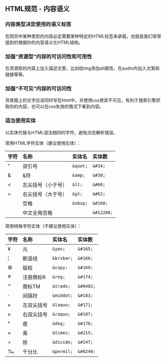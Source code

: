 ## HTML规范 - 内容语义

### 内容类型决定使用的语义标签

在网页中某种类型的内容必定需要某种特定的HTML标签来承载，也就是我们常常提到的根据你的内容语义化HTML结构。

### 加强“资源型”内容的可访问性和可用性

在资源型的内容上加入描述文案，比如给img添加alt属性，在audio内加入文案和链接等等。

### 加强“不可见”内容的可访问性

背景图上的文字应该同时写在html中，并使用css使其不可见，有利于搜索引擎抓取你的内容，也可以在css失效的情况下看到内容。

### 适当使用实体

以实体代替与HTML语法相同的字符，避免浏览解析错误。

常用HTML字符实体（建议使用实体）：

|字符  |名称  |实体名 |实体数|
|:-|:-|:-|:-|
|"   |双引号 |`&quot;`  |`&#34;`|
|&   |&符  |`&amp;`   |`&#38;`|
|<   |左尖括号（小于号）   |`&lt;`   |`&#60;`|
|>   |右尖括号（大于号）   |`&gt;`    |`&#62;`|
|    |空格  |`&nbsp;`  |`&#160;`|
|　   |中文全角空格   |   |`&#12288;`|

常用特殊字符实体（不建议使用实体）：

|字符  |名称  |实体名 |实体数|
|:-|:-|:-|:-|
|¥|元   |`&yen;`   |`&#165;`|
|¦|断竖线 |`&brvbar;`    |`&#166;`|
|©|版权  |`&copy;`  |`&#169;`|
|®|注册商标R   |`&reg;`   |`&#174;`|
|™|商标TM    |`&trade;` |`&#8482;`|
|·|间隔符 |`&middot;`    |`&#183;`|
|«|左双尖括号   |`&laquo;` |`&#171;`|
|»|右双尖括号   |`&raquo;` |`&#187;`|
|°|度   |`&deg;`   |`&#176;`|
|×|乘   |`&times;` |`&#215;`|
|÷|除   |`&divide;`    |`&#247;`|
|‰|千分比 |`&permil;`    |`&#8240;`|
